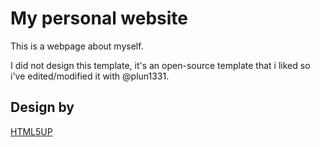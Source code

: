 # My personal website
This is a webpage about myself.

I did not design this template, it's an open-source template that i liked so i've edited/modified it with @plun1331.
## Design by
[HTML5UP](https://html5up.net/)
